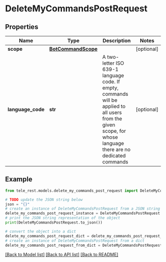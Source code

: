 # DeleteMyCommandsPostRequest


## Properties

Name | Type | Description | Notes
------------ | ------------- | ------------- | -------------
**scope** | [**BotCommandScope**](BotCommandScope.md) |  | [optional] 
**language_code** | **str** | A two-letter ISO 639-1 language code. If empty, commands will be applied to all users from the given scope, for whose language there are no dedicated commands | [optional] 

## Example

```python
from tele_rest.models.delete_my_commands_post_request import DeleteMyCommandsPostRequest

# TODO update the JSON string below
json = "{}"
# create an instance of DeleteMyCommandsPostRequest from a JSON string
delete_my_commands_post_request_instance = DeleteMyCommandsPostRequest.from_json(json)
# print the JSON string representation of the object
print(DeleteMyCommandsPostRequest.to_json())

# convert the object into a dict
delete_my_commands_post_request_dict = delete_my_commands_post_request_instance.to_dict()
# create an instance of DeleteMyCommandsPostRequest from a dict
delete_my_commands_post_request_from_dict = DeleteMyCommandsPostRequest.from_dict(delete_my_commands_post_request_dict)
```
[[Back to Model list]](../README.md#documentation-for-models) [[Back to API list]](../README.md#documentation-for-api-endpoints) [[Back to README]](../README.md)


